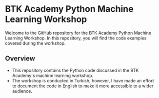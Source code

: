 # BTK Academy Python Machine Learning Workshop

Welcome to the GitHub repository for the BTK Academy Python Machine Learning Workshop. In this repository, you will find the code examples covered during the workshop.

## Overview

- This repository contains the Python code discussed in the BTK Academy's machine learning workshop.
- The workshop is conducted in Turkish; however, I have made an effort to document the code in English to make it more accessible to a wider audience.
